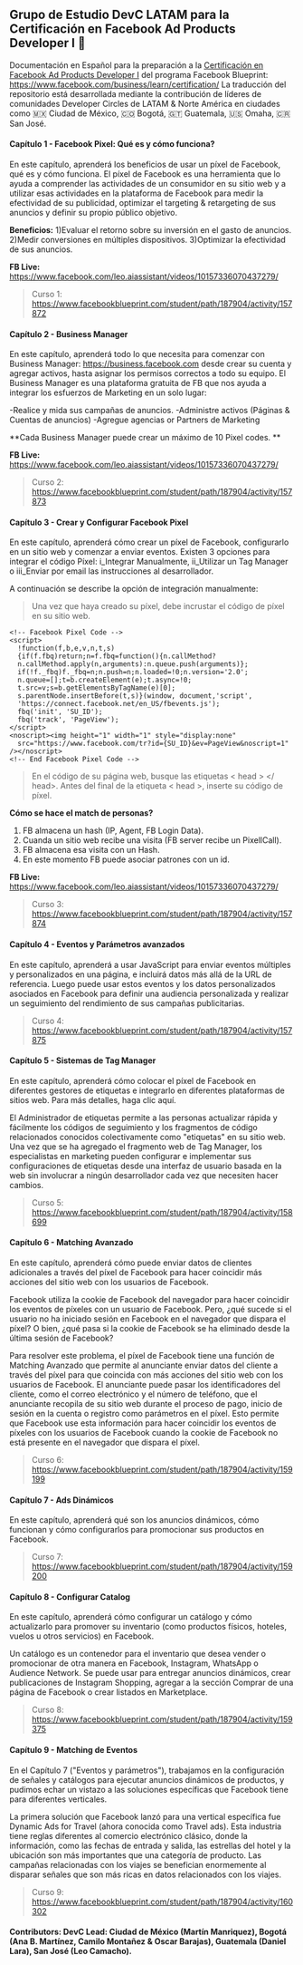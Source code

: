 ## Grupo de Estudio DevC LATAM para la Certificación en Facebook Ad Products Developer I 🤖 
Documentación en Español para la preparación a la [Certificación en Facebook Ad Products Developer I](https://www.facebook.com/business/learn/certification/exams/500-101-exam)
 del programa Facebook Blueprint: https://www.facebook.com/business/learn/certification/ La traducción del repositorio está desarrollada mediante la contribución de líderes de comunidades Developer Circles de LATAM & Norte América en ciudades como 🇲🇽 Ciudad de México, 🇨🇴 Bogotá, 🇬🇹 Guatemala, 🇺🇸 Omaha, 🇨🇷 San José. 



#### Capítulo 1 - Facebook Pixel: Qué es y cómo funciona?
En este capítulo, aprenderá los beneficios de usar un píxel de Facebook, qué es y cómo funciona. El píxel de Facebook es una herramienta que lo ayuda a comprender las actividades de un consumidor en su sitio web y a utilizar esas actividades en la plataforma de Facebook para medir la efectividad de su publicidad, optimizar el targeting & retargeting de sus anuncios y definir su propio público objetivo.

**Beneficios:**
1)Evaluar el retorno sobre su inversión en el gasto de anuncios.
2)Medir conversiones en múltiples dispositivos.
3)Optimizar la efectividad de sus anuncios. 

**FB Live:** https://www.facebook.com/leo.aiassistant/videos/10157336070437279/

> Curso 1: https://www.facebookblueprint.com/student/path/187904/activity/157872

#### Capítulo 2 - Business Manager
En este capítulo, aprenderá todo lo que necesita para comenzar con Business Manager: https://business.facebook.com desde crear su cuenta y agregar activos, hasta asignar los permisos correctos a todo su equipo. El Business Manager es una plataforma gratuita de FB que nos ayuda a integrar los esfuerzos de Marketing en un solo lugar:

-Realice y mida sus campañas de anuncios.
-Administre activos (Páginas & Cuentas de anuncios)
-Agregue agencias or Partners de Marketing

**Cada Business Manager puede crear un máximo de 10 Pixel codes. **

**FB Live:** https://www.facebook.com/leo.aiassistant/videos/10157336070437279/

> Curso 2: https://www.facebookblueprint.com/student/path/187904/activity/157873



#### Capítulo 3 - Crear y Configurar Facebook Pixel
En este capítulo, aprenderá cómo crear un píxel de Facebook, configurarlo en un sitio web y comenzar a enviar eventos. Existen 3 opciones para integrar el código Píxel: i_Integrar Manualmente, ii_Utilizar un Tag Manager o iii_Enviar por email las instrucciones al desarrollador.

A continuación se describe la opción de integración manualmente:

> Una vez que haya creado su píxel, debe incrustar el código de píxel en su sitio web.

```
<!-- Facebook Pixel Code -->
<script>
  !function(f,b,e,v,n,t,s)
  {if(f.fbq)return;n=f.fbq=function(){n.callMethod?
  n.callMethod.apply(n,arguments):n.queue.push(arguments)};
  if(!f._fbq)f._fbq=n;n.push=n;n.loaded=!0;n.version='2.0';
  n.queue=[];t=b.createElement(e);t.async=!0;
  t.src=v;s=b.getElementsByTagName(e)[0];
  s.parentNode.insertBefore(t,s)}(window, document,'script',
  'https://connect.facebook.net/en_US/fbevents.js');
  fbq('init', 'SU_ID');
  fbq('track', 'PageView');
</script>
<noscript><img height="1" width="1" style="display:none"
  src="https://www.facebook.com/tr?id={SU_ID}&ev=PageView&noscript=1"
/></noscript>
<!-- End Facebook Pixel Code -->

```

> En el código de su página web, busque las etiquetas < head > </ head>. Antes del final de la etiqueta < head >, inserte su código de píxel.

**Cómo se hace el match de personas?**
1. FB almacena un hash (IP, Agent, FB Login Data).
2. Cuanda un sitio web recibe una visita (FB server recibe un PixellCall).
3. FB almacena esa visita con un Hash.
4. En este momento FB puede asociar patrones con un id. 


**FB Live:** https://www.facebook.com/leo.aiassistant/videos/10157336070437279/

> Curso 3: https://www.facebookblueprint.com/student/path/187904/activity/157874



#### Capítulo 4 - Eventos y Parámetros avanzados
En este capítulo, aprenderá a usar JavaScript para enviar eventos múltiples y personalizados en una página, e incluirá datos más allá de la URL de referencia. Luego puede usar estos eventos y los datos personalizados asociados en Facebook para definir una audiencia personalizada y realizar un seguimiento del rendimiento de sus campañas publicitarias.

> Curso 4: https://www.facebookblueprint.com/student/path/187904/activity/157875


#### Capítulo 5 - Sistemas de Tag Manager
En este capítulo, aprenderá cómo colocar el píxel de Facebook en diferentes gestores de etiquetas e integrarlo en diferentes plataformas de sitios web. Para más detalles, haga clic aquí.

El Administrador de etiquetas permite a las personas actualizar rápida y fácilmente los códigos de seguimiento y los fragmentos de código relacionados conocidos colectivamente como "etiquetas" en su sitio web. Una vez que se ha agregado el fragmento web de Tag Manager, los especialistas en marketing pueden configurar e implementar sus configuraciones de etiquetas desde una interfaz de usuario basada en la web sin involucrar a ningún desarrollador cada vez que necesiten hacer cambios.

> Curso 5: https://www.facebookblueprint.com/student/path/187904/activity/158699

#### Capítulo 6 - Matching Avanzado
En este capítulo, aprenderá cómo puede enviar datos de clientes adicionales a través del píxel de Facebook para hacer coincidir más acciones del sitio web con los usuarios de Facebook.

Facebook utiliza la cookie de Facebook del navegador para hacer coincidir los eventos de píxeles con un usuario de Facebook. Pero, ¿qué sucede si el usuario no ha iniciado sesión en Facebook en el navegador que dispara el píxel? O bien, ¿qué pasa si la cookie de Facebook se ha eliminado desde la última sesión de Facebook?

Para resolver este problema, el píxel de Facebook tiene una función de Matching Avanzado que permite al anunciante enviar datos del cliente a través del píxel para que coincida con más acciones del sitio web con los usuarios de Facebook. El anunciante puede pasar los identificadores del cliente, como el correo electrónico y el número de teléfono, que el anunciante recopila de su sitio web durante el proceso de pago, inicio de sesión en la cuenta o registro como parámetros en el píxel. Esto permite que Facebook use esta información para hacer coincidir los eventos de píxeles con los usuarios de Facebook cuando la cookie de Facebook no está presente en el navegador que dispara el píxel.

> Curso 6: https://www.facebookblueprint.com/student/path/187904/activity/159199

#### Capítulo 7 - Ads Dinámicos

En este capítulo, aprenderá qué son los anuncios dinámicos, cómo funcionan y cómo configurarlos para promocionar sus productos en Facebook.

> Curso 7: https://www.facebookblueprint.com/student/path/187904/activity/159200

#### Capítulo 8 - Configurar Catalog 
En este capítulo, aprenderá cómo configurar un catálogo y cómo actualizarlo para promover su inventario (como productos físicos, hoteles, vuelos u otros servicios) en Facebook.

Un catálogo es un contenedor para el inventario que desea vender o promocionar de otra manera en Facebook, Instagram, WhatsApp o Audience Network. Se puede usar para entregar anuncios dinámicos, crear publicaciones de Instagram Shopping, agregar a la sección Comprar de una página de Facebook o crear listados en Marketplace.

> Curso 8: https://www.facebookblueprint.com/student/path/187904/activity/159375

#### Capítulo 9 - Matching de Eventos

En el Capítulo 7 ("Eventos y parámetros"), trabajamos en la configuración de señales y catálogos para ejecutar anuncios dinámicos de productos, y pudimos echar un vistazo a las soluciones específicas que Facebook tiene para diferentes verticales.

La primera solución que Facebook lanzó para una vertical específica fue Dynamic Ads for Travel (ahora conocida como Travel ads). Esta industria tiene reglas diferentes al comercio electrónico clásico, donde la información, como las fechas de entrada y salida, las estrellas del hotel y la ubicación son más importantes que una categoría de producto. Las campañas relacionadas con los viajes se benefician enormemente al disparar señales que son más ricas en datos relacionados con los viajes.
 
> Curso 9: https://www.facebookblueprint.com/student/path/187904/activity/160302

#### Contributors: DevC Lead: Ciudad de México (Martín Manriquez), Bogotá (Ana B. Martínez, Camilo Montañez & Oscar Barajas), Guatemala (Daniel Lara), San José (Leo Camacho).  

